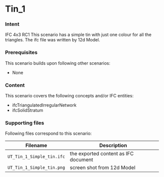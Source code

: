 
# Tin_1

### Intent

IFC 4x3 RC1
This scenario has a simple tin with just one colour for all the triangles. 
The ifc file was written by 12d Model. 

### Prerequisites

This scenario builds upon following other scenarios:
- None

### Content

This scenario covers the following concepts and/or IFC entities:

- ifcTriangulatedIrregularNetwork
- ifcSolidStratum

### Supporting files

Following files correspond to this scenario:

| Filename                          | Description                               |
|-----------------------------------|-------------------------------------------|
| `UT_Tin_1_Simple_tin.ifc`         | the exported content as IFC document      |
| `UT_Tin_1_Simple_tin.png`         | screen shot from 12d Model                |

